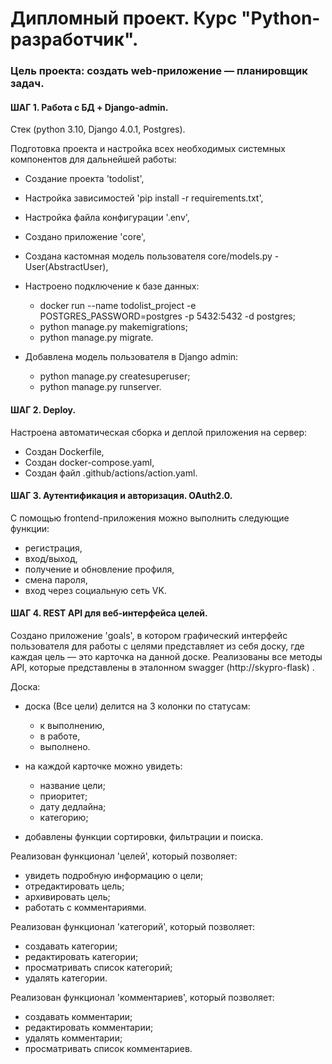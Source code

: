 # Дипломный проект. Курс "Python-разработчик".

### Цель проекта: создать web-приложение — планировщик задач.

#### ШАГ 1. Работа с БД + Django-admin.

Стек (python 3.10, Django 4.0.1, Postgres).

Подготовка проекта и настройка всех необходимых системных компонентов для дальнейшей работы:

- Создание проекта 'todolist',
- Настройка зависимостей 'pip install -r requirements.txt',
- Настройка файла конфигурации '.env',
- Создано приложение 'core',
- Создана кастомная модель пользователя core/models.py - User(AbstractUser),
- Настроено подключение к базе данных:
    - docker run --name todolist_project -e POSTGRES_PASSWORD=postgres -p 5432:5432 -d postgres;
    - python manage.py makemigrations;
    - python manage.py migrate.
    
  
- Добавлена модель пользователя в Django admin:
    - python manage.py createsuperuser;
    - python manage.py runserver.

#### ШАГ 2. Deploy.

Настроена автоматическая сборка и деплой приложения на сервер:

- Создан Dockerfile,
- Создан docker-compose.yaml,
- Создан файл .github/actions/action.yaml.

#### ШАГ 3. Аутентификация и авторизация. OAuth2.0.

С помощью frontend-приложения можно выполнить следующие функции:

- регистрация,
- вход/выход,
- получение и обновление профиля,
- смена пароля,
- вход через социальную сеть VK.


 #### ШАГ 4. REST API для веб-интерфейса целей.

Создано приложение 'goals', в котором графический интерфейс пользователя для работы с целями представляет из себя доску, где каждая цель — это карточка на данной доске. 
Реализованы все методы API, которые представлены в эталонном swagger (http://skypro-flask) .

Доска:
- доска (Все цели) делится на 3 колонки по статусам:
   - к выполнению,
   - в работе,
   - выполнено.

- на каждой карточке можно увидеть:
    - название цели;
    - приоритет;
    - дату дедлайна;
    - категорию;
  
- добавлены функции сортировки, фильтрации и поиска.

Реализован функционал 'целей', который позволяет:
- увидеть подробную информацию о цели;
- отредактировать цель;
- архивировать цель;
- работать с комментариями.

Реализован функционал 'категорий', который позволяет:
- создавать категории;
- редактировать категории;
- просматривать список категорий;
- удалять категории.

Реализован функционал 'комментариев', который позволяет:
- создавать комментарии;
- редактировать комментарии;
- удалять комментарии;
- просматривать список комментариев.


